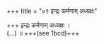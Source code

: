 +++
title = "०९ इन्द्रः कर्मणाम् अध्यक्षः"

+++
इन्द्रः कर्मणाम् अध्यक्षः ।  
(…) ॥ +++(see 1bcd)+++